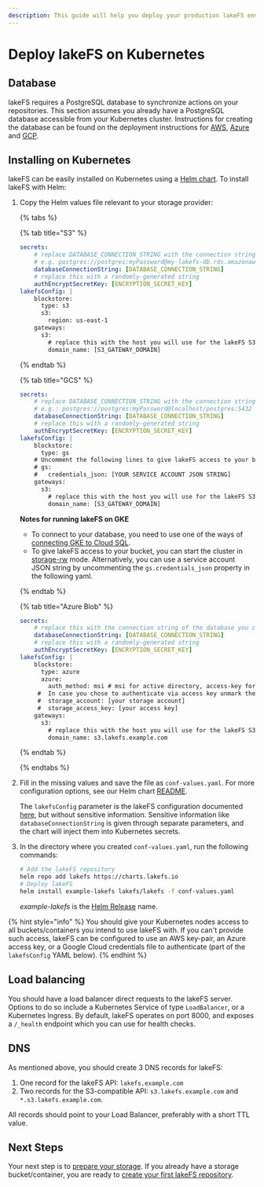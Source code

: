 ```yaml
---
description: This guide will help you deploy your production lakeFS environment on Kubernetes using a helm chart
---
```


# Deploy lakeFS on Kubernetes

## Database

lakeFS requires a PostgreSQL database to synchronize actions on your repositories.
This section assumes you already have a PostgreSQL database accessible from your Kubernetes cluster.
Instructions for creating the database can be found on the deployment instructions for [AWS](./aws.md#creating-the-database-on-aws-rds), [Azure](./azure.md#creating-the-database-on-azure-database) and [GCP](./gcp.md#creating-the-database-on-gcp-sql).

## Installing on Kubernetes

lakeFS can be easily installed on Kubernetes using a [Helm chart](https://github.com/treeverse/charts/tree/master/charts/lakefs).
To install lakeFS with Helm:

1. Copy the Helm values file relevant to your storage provider:

	{% tabs %}

	{% tab title="S3" %}
	    
	```yaml
	secrets:
	    # replace DATABASE_CONNECTION_STRING with the connection string of the database you created in a previous step.
	    # e.g. postgres://postgres:myPassword@my-lakefs-db.rds.amazonaws.com:5432/lakefs
	    databaseConnectionString: [DATABASE_CONNECTION_STRING]
	    # replace this with a randomly-generated string
	    authEncryptSecretKey: [ENCRYPTION_SECRET_KEY]
	lakefsConfig: |
	    blockstore:
	      type: s3
	      s3:
	        region: us-east-1
	    gateways:
	      s3:
	        # replace this with the host you will use for the lakeFS S3-compatible endpoint:
	        domain_name: [S3_GATEWAY_DOMAIN]
	```
	    
	{% endtab %}

	{% tab title="GCS" %}

	```yaml
	secrets:
	    # replace DATABASE_CONNECTION_STRING with the connection string of the database you created in a previous step.
	    # e.g.: postgres://postgres:myPassword@localhost/postgres:5432
	    databaseConnectionString: [DATABASE_CONNECTION_STRING]
	    # replace this with a randomly-generated string
	    authEncryptSecretKey: [ENCRYPTION_SECRET_KEY]
	lakefsConfig: |
	    blockstore:
	      type: gs
	    # Uncomment the following lines to give lakeFS access to your buckets using a service account:
	    # gs:
	    #   credentials_json: [YOUR SERVICE ACCOUNT JSON STRING]
	    gateways:
	      s3:
	        # replace this with the host you will use for the lakeFS S3-compatible endpoint:
	        domain_name: [S3_GATEWAY_DOMAIN]
	```

	**Notes for running lakeFS on GKE**

	* To connect to your database, you need to use one of the ways of [connecting GKE to Cloud SQL](https://cloud.google.com/sql/docs/mysql/connect-kubernetes-engine#cloud-sql-auth-proxy-with-workload-identity).
	* To give lakeFS access to your bucket, you can start the cluster in [storage-rw](https://cloud.google.com/container-registry/docs/access-control#gke) mode. Alternatively, you can use a service account JSON string by uncommenting the `gs.credentials_json` property in the following yaml.

	{% endtab %}

	{% tab title="Azure Blob" %}

	```yaml
	secrets:
	    # replace this with the connection string of the database you created in a previous step:
	    databaseConnectionString: [DATABASE_CONNECTION_STRING]
	    # replace this with a randomly-generated string
	    authEncryptSecretKey: [ENCRYPTION_SECRET_KEY]
	lakefsConfig: |
	    blockstore:
	      type: azure
	      azure:
	        auth_method: msi # msi for active directory, access-key for access key 
	     #  In case you chose to authenticate via access key unmark the following rows and insert the values from the previous step 
	     #  storage_account: [your storage account]
	     #  storage_access_key: [your access key]
	    gateways:
	      s3:
	        # replace this with the host you will use for the lakeFS S3-compatible endpoint:
	        domain_name: s3.lakefs.example.com
	```

	{% endtab %}

	{% endtabs %}

1. Fill in the missing values and save the file as `conf-values.yaml`. For more configuration options, see our Helm chart [README](https://github.com/treeverse/charts/blob/master/charts/lakefs/README.md#custom-configuration).

    The `lakefsConfig` parameter is the lakeFS configuration documented [here](https://docs.lakefs.io/reference/configuration.html), but without sensitive information.
    Sensitive information like `databaseConnectionString` is given through separate parameters, and the chart will inject them into Kubernetes secrets.

1. In the directory where you created `conf-values.yaml`, run the following commands:

    ```bash
    # Add the lakeFS repository
    helm repo add lakefs https://charts.lakefs.io
    # Deploy lakeFS
    helm install example-lakefs lakefs/lakefs -f conf-values.yaml
    ```

   *example-lakefs* is the [Helm Release](https://helm.sh/docs/intro/using_helm/#three-big-concepts) name.

{% hint style="info" %}
You should give your Kubernetes nodes access to all buckets/containers you intend to use lakeFS with.
If you can't provide such access, lakeFS can be configured to use an AWS key-pair, an Azure access key, or a Google Cloud credentials file to authenticate (part of the `lakefsConfig` YAML below).
{% endhint %}

## Load balancing

You should have a load balancer direct requests to the lakeFS server.
Options to do so include a Kubernetes Service of type `LoadBalancer`, or a Kubernetes Ingress.
By default, lakeFS operates on port 8000, and exposes a `/_health` endpoint which you can use for health checks.

## DNS

As mentioned above, you should create 3 DNS records for lakeFS:
1. One record for the lakeFS API: `lakefs.example.com`
1. Two records for the S3-compatible API: `s3.lakefs.example.com` and `*.s3.lakefs.example.com`.

All records should point to your Load Balancer, preferably with a short TTL value.

## Next Steps

Your next step is to [prepare your storage](../setup/storage/index.md). If you already have a storage bucket/container, you are ready to [create your first lakeFS repository](../setup/create-repo.md).
